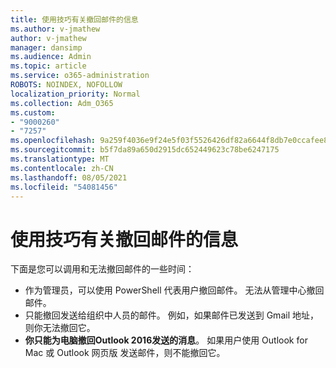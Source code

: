 ```yaml
---
title: 使用技巧有关撤回邮件的信息
ms.author: v-jmathew
author: v-jmathew
manager: dansimp
ms.audience: Admin
ms.topic: article
ms.service: o365-administration
ROBOTS: NOINDEX, NOFOLLOW
localization_priority: Normal
ms.collection: Adm_O365
ms.custom:
- "9000260"
- "7257"
ms.openlocfilehash: 9a259f4036e9f24e5f03f5526426df82a6644f8db7e0ccafee8aaa37dcd0f552
ms.sourcegitcommit: b5f7da89a650d2915dc652449623c78be6247175
ms.translationtype: MT
ms.contentlocale: zh-CN
ms.lasthandoff: 08/05/2021
ms.locfileid: "54081456"
---
```

# <a name="tips-about-recalling-messages"></a>使用技巧有关撤回邮件的信息

下面是您可以调用和无法撤回邮件的一些时间：

* 作为管理员，可以使用 PowerShell 代表用户撤回邮件。 无法从管理中心撤回邮件。
* 只能撤回发送给组织中人员的邮件。 例如，如果邮件已发送到 Gmail 地址，则你无法撤回它。
* **你只能为电脑撤回Outlook 2016发送的消息**。 如果用户使用 Outlook for Mac 或 Outlook 网页版 发送邮件，则不能撤回它。
